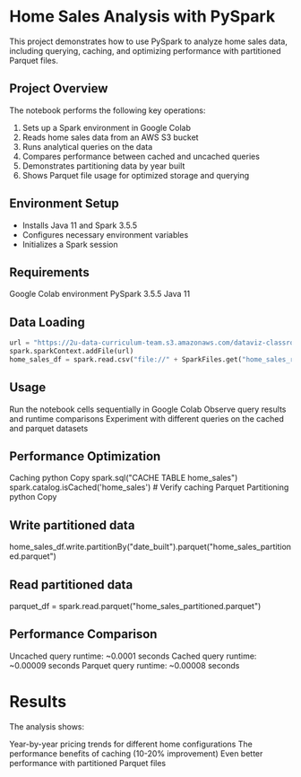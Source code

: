 # Home Sales Analysis with PySpark

This project demonstrates how to use PySpark to analyze home sales data, including querying, caching, and optimizing performance with partitioned Parquet files.

## Project Overview

The notebook performs the following key operations:
1. Sets up a Spark environment in Google Colab
2. Reads home sales data from an AWS S3 bucket
3. Runs analytical queries on the data
4. Compares performance between cached and uncached queries
5. Demonstrates partitioning data by year built
6. Shows Parquet file usage for optimized storage and querying

## Environment Setup
- Installs Java 11 and Spark 3.5.5
- Configures necessary environment variables
- Initializes a Spark session

## Requirements
Google Colab environment
PySpark 3.5.5
Java 11

## Data Loading
```python
url = "https://2u-data-curriculum-team.s3.amazonaws.com/dataviz-classroom/v1.2/22-big-data/home_sales_revised.csv"
spark.sparkContext.addFile(url)
home_sales_df = spark.read.csv("file://" + SparkFiles.get("home_sales_revised.csv"), header=True, inferSchema=True)
```

## Usage
Run the notebook cells sequentially in Google Colab
Observe query results and runtime comparisons
Experiment with different queries on the cached and parquet datasets

## Performance Optimization
Caching
python
Copy
spark.sql("CACHE TABLE home_sales")
spark.catalog.isCached('home_sales')  # Verify caching
Parquet Partitioning
python
Copy

## Write partitioned data
home_sales_df.write.partitionBy("date_built").parquet("home_sales_partitioned.parquet")

## Read partitioned data
parquet_df = spark.read.parquet("home_sales_partitioned.parquet")

## Performance Comparison
Uncached query runtime: ~0.0001 seconds
Cached query runtime: ~0.00009 seconds
Parquet query runtime: ~0.00008 seconds

# Results
The analysis shows:

Year-by-year pricing trends for different home configurations
The performance benefits of caching (10-20% improvement)
Even better performance with partitioned Parquet files
